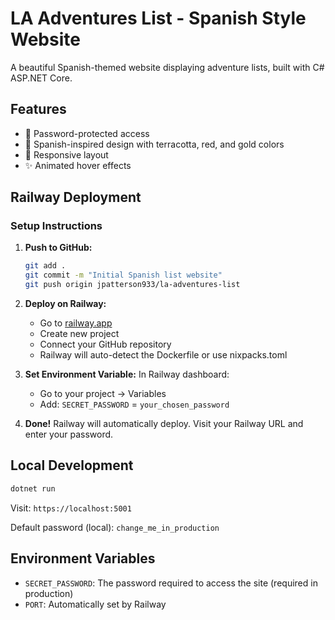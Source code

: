 # LA Adventures List - Spanish Style Website

A beautiful Spanish-themed website displaying adventure lists, built with C# ASP.NET Core.

## Features

- 🔐 Password-protected access
- 🎨 Spanish-inspired design with terracotta, red, and gold colors
- 📱 Responsive layout
- ✨ Animated hover effects

## Railway Deployment

### Setup Instructions

1. **Push to GitHub:**
   ```bash
   git add .
   git commit -m "Initial Spanish list website"
   git push origin jpatterson933/la-adventures-list
   ```

2. **Deploy on Railway:**
   - Go to [railway.app](https://railway.app)
   - Create new project
   - Connect your GitHub repository
   - Railway will auto-detect the Dockerfile or use nixpacks.toml

3. **Set Environment Variable:**
   In Railway dashboard:
   - Go to your project → Variables
   - Add: `SECRET_PASSWORD` = `your_chosen_password`

4. **Done!**
   Railway will automatically deploy. Visit your Railway URL and enter your password.

## Local Development

```bash
dotnet run
```

Visit: `https://localhost:5001`

Default password (local): `change_me_in_production`

## Environment Variables

- `SECRET_PASSWORD`: The password required to access the site (required in production)
- `PORT`: Automatically set by Railway

